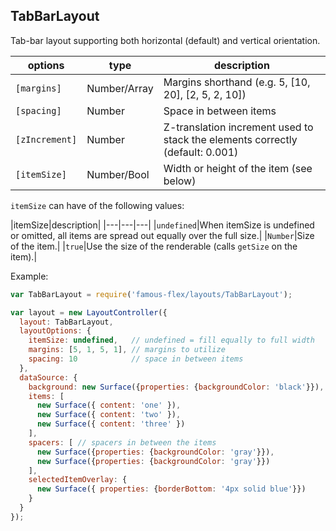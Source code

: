 <a name="module_TabBarLayout"></a>
## TabBarLayout
Tab-bar layout supporting both horizontal (default) and vertical orientation.

|options|type|description|
|---|---|---|
|`[margins]`|Number/Array|Margins shorthand (e.g. 5, [10, 20], [2, 5, 2, 10])|
|`[spacing]`|Number|Space in between items|
|`[zIncrement]`|Number|Z-translation increment used to stack the elements correctly (default: 0.001)|
|`[itemSize]`|Number/Bool|Width or height of the item (see below)|

`itemSize` can have of the following values:

|itemSize|description|
|---|---|---|
|`undefined`|When itemSize is undefined or omitted, all items are spread out equally over the full size.|
|`Number`|Size of the item.|
|`true`|Use the size of the renderable (calls `getSize` on the item).|

Example:

```javascript
var TabBarLayout = require('famous-flex/layouts/TabBarLayout');

var layout = new LayoutController({
  layout: TabBarLayout,
  layoutOptions: {
    itemSize: undefined,   // undefined = fill equally to full width
    margins: [5, 1, 5, 1], // margins to utilize
    spacing: 10            // space in between items
  },
  dataSource: {
    background: new Surface({properties: {backgroundColor: 'black'}}),
    items: [
      new Surface({ content: 'one' }),
      new Surface({ content: 'two' }),
      new Surface({ content: 'three' })
    ],
    spacers: [ // spacers in between the items
      new Surface({properties: {backgroundColor: 'gray'}}),
      new Surface({properties: {backgroundColor: 'gray'}})
    ],
    selectedItemOverlay: {
      new Surface({ properties: {borderBottom: '4px solid blue'}})
    }
  }
});
```

